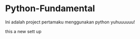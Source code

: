 # Python-Fundamental
Ini adalah project pertamaku menggunakan python
yuhuuuuuu!

this a new sett up 